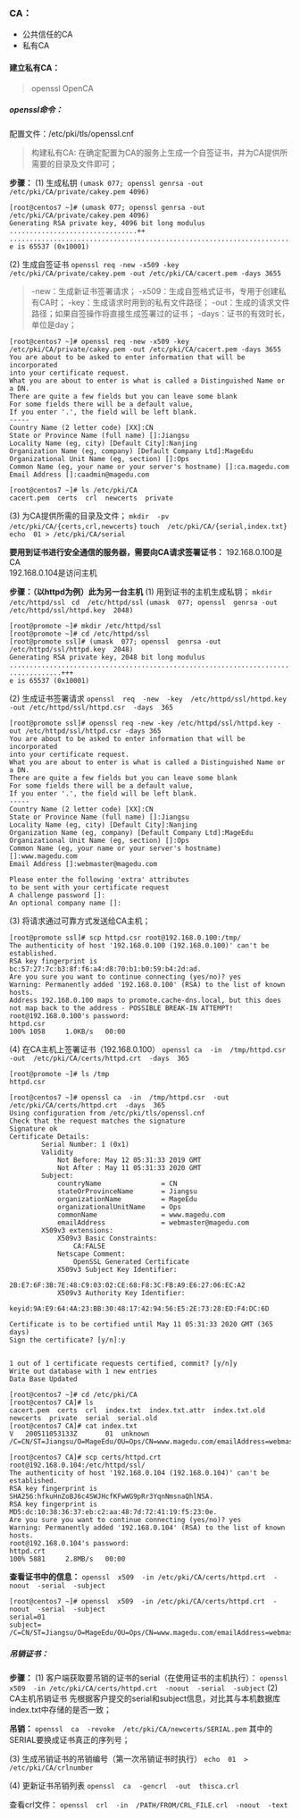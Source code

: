 ### CA：
- 公共信任的CA
- 私有CA
  	
#### 建立私有CA：
>openssl
>OpenCA

##### openssl命令：
配置文件：/etc/pki/tls/openssl.cnf
			
>构建私有CA:
>在确定配置为CA的服务上生成一个自签证书，并为CA提供所需要的目录及文件即可；

**步骤：**
(1) 生成私钥
`(umask 077; openssl genrsa -out /etc/pki/CA/private/cakey.pem 4096)`

```
[root@centos7 ~]# (umask 077; openssl genrsa -out /etc/pki/CA/private/cakey.pem 4096)
Generating RSA private key, 4096 bit long modulus
................................++
....................................................................................................................++
e is 65537 (0x10001)
```

(2) 生成自签证书
`openssl req -new -x509 -key /etc/pki/CA/private/cakey.pem -out /etc/pki/CA/cacert.pem -days 3655`

>-new：生成新证书签署请求；
>-x509：生成自签格式证书，专用于创建私有CA时；
>-key：生成请求时用到的私有文件路径；
>-out：生成的请求文件路径；如果自签操作将直接生成签署过的证书；
>-days：证书的有效时长，单位是day；

```
[root@centos7 ~]# openssl req -new -x509 -key /etc/pki/CA/private/cakey.pem -out /etc/pki/CA/cacert.pem -days 3655
You are about to be asked to enter information that will be incorporated
into your certificate request.
What you are about to enter is what is called a Distinguished Name or a DN.
There are quite a few fields but you can leave some blank
For some fields there will be a default value,
If you enter '.', the field will be left blank.
-----
Country Name (2 letter code) [XX]:CN
State or Province Name (full name) []:Jiangsu
Locality Name (eg, city) [Default City]:Nanjing
Organization Name (eg, company) [Default Company Ltd]:MageEdu
Organizational Unit Name (eg, section) []:Ops
Common Name (eg, your name or your server's hostname) []:ca.magedu.com
Email Address []:caadmin@magedu.com

[root@centos7 ~]# ls /etc/pki/CA
cacert.pem  certs  crl  newcerts  private
```

(3) 为CA提供所需的目录及文件；
`mkdir  -pv  /etc/pki/CA/{certs,crl,newcerts}`
`touch  /etc/pki/CA/{serial,index.txt}`
`echo  01 > /etc/pki/CA/serial`
						
**要用到证书进行安全通信的服务器，需要向CA请求签署证书：**
192.168.0.100是CA				
192.168.0.104是访问主机

**步骤：（以httpd为例）此为另一台主机**
(1) 用到证书的主机生成私钥；
`mkdir  /etc/httpd/ssl `
`cd  /etc/httpd/ssl`
`(umask  077; openssl  genrsa -out  /etc/httpd/ssl/httpd.key  2048)`

```
[root@promote ~]# mkdir /etc/httpd/ssl
[root@promote ~]# cd /etc/httpd/ssl
[root@promote ssl]# (umask  077; openssl  genrsa -out  /etc/httpd/ssl/httpd.key  2048)
Generating RSA private key, 2048 bit long modulus
....................................................................................................+++
.............+++
e is 65537 (0x10001)
```

(2) 生成证书签署请求
`openssl  req  -new  -key  /etc/httpd/ssl/httpd.key  -out /etc/httpd/ssl/httpd.csr  -days  365`

```
[root@promote ssl]# openssl req -new -key /etc/httpd/ssl/httpd.key -out /etc/httpd/ssl/httpd.csr -days 365
You are about to be asked to enter information that will be incorporated
into your certificate request.
What you are about to enter is what is called a Distinguished Name or a DN.
There are quite a few fields but you can leave some blank
For some fields there will be a default value,
If you enter '.', the field will be left blank.
-----
Country Name (2 letter code) [XX]:CN
State or Province Name (full name) []:Jiangsu
Locality Name (eg, city) [Default City]:Nanjing
Organization Name (eg, company) [Default Company Ltd]:MageEdu
Organizational Unit Name (eg, section) []:Ops
Common Name (eg, your name or your server's hostname) []:www.magedu.com
Email Address []:webmaster@magedu.com

Please enter the following 'extra' attributes
to be sent with your certificate request
A challenge password []:
An optional company name []:
```

(3) 将请求通过可靠方式发送给CA主机；

```
[root@promote ssl]# scp httpd.csr root@192.168.0.100:/tmp/
The authenticity of host '192.168.0.100 (192.168.0.100)' can't be established.
RSA key fingerprint is bc:57:27:7c:b3:8f:f6:a4:d8:70:b1:b0:59:b4:2d:ad.
Are you sure you want to continue connecting (yes/no)? yes
Warning: Permanently added '192.168.0.100' (RSA) to the list of known hosts.
Address 192.168.0.100 maps to promote.cache-dns.local, but this does not map back to the address - POSSIBLE BREAK-IN ATTEMPT!
root@192.168.0.100's password: 
httpd.csr                                                                         100% 1058     1.0KB/s   00:00    
```

(4) 在CA主机上签署证书（192.168.0.100）
`openssl ca  -in  /tmp/httpd.csr  -out  /etc/pki/CA/certs/httpd.crt  -days  365`

```
[root@promote ~]# ls /tmp
httpd.csr

[root@centos7 ~]# openssl ca  -in  /tmp/httpd.csr  -out  /etc/pki/CA/certs/httpd.crt  -days  365
Using configuration from /etc/pki/tls/openssl.cnf
Check that the request matches the signature
Signature ok
Certificate Details:
        Serial Number: 1 (0x1)
        Validity
            Not Before: May 12 05:31:33 2019 GMT
            Not After : May 11 05:31:33 2020 GMT
        Subject:
            countryName               = CN
            stateOrProvinceName       = Jiangsu
            organizationName          = MageEdu
            organizationalUnitName    = Ops
            commonName                = www.magedu.com
            emailAddress              = webmaster@magedu.com
        X509v3 extensions:
            X509v3 Basic Constraints: 
                CA:FALSE
            Netscape Comment: 
                OpenSSL Generated Certificate
            X509v3 Subject Key Identifier: 
                2B:E7:6F:3B:7E:48:C9:03:02:CE:68:F8:3C:FB:A9:E6:27:06:EC:A2
            X509v3 Authority Key Identifier: 
                keyid:9A:E9:64:4A:23:BB:30:48:17:42:94:56:E5:2E:73:28:ED:F4:DC:6D

Certificate is to be certified until May 11 05:31:33 2020 GMT (365 days)
Sign the certificate? [y/n]:y


1 out of 1 certificate requests certified, commit? [y/n]y
Write out database with 1 new entries
Data Base Updated

[root@centos7 ~]# cd /etc/pki/CA
[root@centos7 CA]# ls
cacert.pem  certs  crl  index.txt  index.txt.attr  index.txt.old  newcerts  private  serial  serial.old
[root@centos7 CA]# cat index.txt
V	200511053133Z		01	unknown	/C=CN/ST=Jiangsu/O=MageEdu/OU=Ops/CN=www.magedu.com/emailAddress=webmaster@magedu.com

[root@centos7 CA]# scp certs/httpd.crt root@192.168.0.104:/etc/httpd/ssl/
The authenticity of host '192.168.0.104 (192.168.0.104)' can't be established.
RSA key fingerprint is SHA256:hfkuHnZoBJ6c4SWJHcfKFwWG9pRr3YqnNmsnaQhlNSA.
RSA key fingerprint is MD5:dc:10:38:36:37:eb:c2:aa:48:7d:72:41:19:f5:23:0e.
Are you sure you want to continue connecting (yes/no)? yes
Warning: Permanently added '192.168.0.104' (RSA) to the list of known hosts.
root@192.168.0.104's password: 
httpd.crt                                                                         100% 5881     2.8MB/s   00:00    
```


**查看证书中的信息：**
`openssl  x509  -in /etc/pki/CA/certs/httpd.crt  -noout  -serial  -subject`

```
[root@centos7 ~]# openssl  x509  -in /etc/pki/CA/certs/httpd.crt  -noout  -serial  -subject
serial=01
subject= /C=CN/ST=Jiangsu/O=MageEdu/OU=Ops/CN=www.magedu.com/emailAddress=webmaster@magedu.com
```

##### 吊销证书：
**步骤：**
(1) 客户端获取要吊销的证书的serial（在使用证书的主机执行）：
`openssl  x509  -in /etc/pki/CA/certs/httpd.crt  -noout  -serial  -subject`
(2) CA主机吊销证书
先根据客户提交的serial和subject信息，对比其与本机数据库index.txt中存储的是否一致；
						
**吊销：**
`openssl  ca  -revoke  /etc/pki/CA/newcerts/SERIAL.pem`
其中的SERIAL要换成证书真正的序列号；

(3) 生成吊销证书的吊销编号（第一次吊销证书时执行）
`echo  01  > /etc/pki/CA/crlnumber`

(4) 更新证书吊销列表
`openssl  ca  -gencrl  -out  thisca.crl `
						
查看crl文件：
`openssl  crl  -in  /PATH/FROM/CRL_FILE.crl  -noout  -text`
							

​		